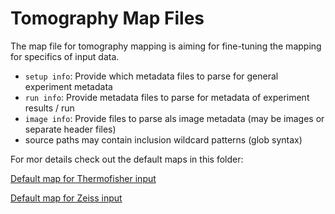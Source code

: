 # Tomography Map Files

The map file for tomography mapping is aiming for fine-tuning the mapping for specifics of input data.

- `setup info`: Provide which metadata files to parse for general experiment metadata
- `run info`: Provide metadata files to parse for metadata of experiment results / run
- `image info`: Provide files to parse als image metadata (may be images or separate header files)
- source paths may contain inclusion wildcard patterns (glob syntax)

For mor details check out the default maps in this folder:

[Default map for Thermofisher input](./inputmap_thermofisher.json)

[Default map for Zeiss input](./inputmap_zeiss-auriga.json)
